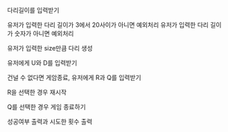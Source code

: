 다리길이를 입력받기

유저가 입력한 다리 길이가 3에서 20사이가 아니면 예외처리 유저가 입력한 다리 길이가 숫자가 아니면 예외처리

유저가 입력한 size만큼 다리 생성

유저에게 U와 D를 입력받기


건널 수 없다면 게암종료,
유저에게 R과 Q를 입력받기 

R을 선택한 경우 재시작

Q를 선택한 경우 게임 종료하기

성공여부 출력과 시도한 횟수 출력